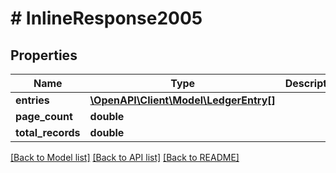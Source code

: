 # # InlineResponse2005

## Properties

Name | Type | Description | Notes
------------ | ------------- | ------------- | -------------
**entries** | [**\OpenAPI\Client\Model\LedgerEntry[]**](LedgerEntry.md) |  |
**page_count** | **double** |  |
**total_records** | **double** |  |

[[Back to Model list]](../../README.md#models) [[Back to API list]](../../README.md#endpoints) [[Back to README]](../../README.md)
